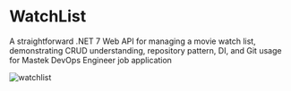 # WatchList
A straightforward .NET 7 Web API for managing a movie watch list, demonstrating CRUD understanding, repository pattern, DI, and Git usage for Mastek DevOps Engineer job application

![watchlist](https://github.com/braduni/WatchList/assets/43992863/3567d5a8-f6ff-4e02-9b94-61db1adf5113)
